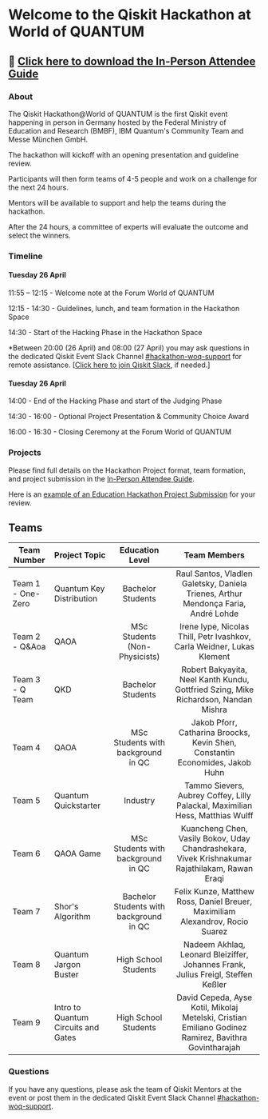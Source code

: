 # Welcome to the Qiskit Hackathon at World of QUANTUM

## 📄  [Click here to download the In-Person Attendee Guide](https://github.com/qiskit-community/Qiskit-Hackathon-at-World-of-QUANTUM/raw/main/Attendee%20Guide%20In-Person.pdf)

### About

The Qiskit Hackathon@World of QUANTUM is the first Qiskit event happening in person in Germany hosted by the Federal Ministry of Education and Research (BMBF), IBM Quantum's Community Team and Messe München GmbH.

The hackathon will kickoff with an opening presentation and guideline review.

Participants will then form teams of 4-5 people and work on a challenge for the next 24 hours.

Mentors will be available to support and help the teams during the hackathon.

After the 24 hours, a committee of experts will evaluate the outcome and select the winners.


### Timeline

#### Tuesday 26 April
11:55 – 12:15 - Welcome note at the Forum World of QUANTUM

12:15 - 14:30 - Guidelines, lunch, and team formation in the Hackathon Space

14:30 - Start of the Hacking Phase in the Hackathon Space

*Between 20:00 (26 April) and 08:00 (27 April) you may ask questions in the dedicated Qiskit Event
Slack Channel [#hackathon-woq-support](https://qiskit.slack.com/archives/C03BJNQ0S15) for remote assistance. [[Click here to join
Qiskit Slack](https://ibm.co/joinqiskitslack), if needed.]

#### Tuesday 26 April
14:00 - End of the Hacking Phase and start of the Judging Phase

14:30 - 16:00 - Optional Project Presentation & Community Choice Award

16:00 - 16:30 - Closing Ceremony at the Forum World of QUANTUM

### Projects

Please find full details on the Hackathon Project format, team formation, and project submission in the [In-Person Attendee Guide](https://github.com/qiskit-community/Qiskit-Hackathon-at-World-of-QUANTUM/blob/main/Attendee%20Guide%20In-Person.pdf). 

Here is an [example of an Education Hackathon Project Submission](https://github.com/TigrisCallidus/Education-Hackathon-Template) for your review.

## Teams

| Team Number       | Project Topic       | Education Level       | Team Members | 
| -----------| -----------|:--------------:| :------:|
| Team 1 - One-Zero| Quantum Key Distribution|Bachelor Students| Raul Santos, Vladlen Galetsky, Daniela Trienes, Arthur Mendonça Faria, André Lohde | 
| Team 2 - Q&Aoa| QAOA|MSc Students (Non-Physicists)| Irene Iype, Nicolas Thill, Petr Ivashkov, Carla Weidner, Lukas Klement | 
| Team 3 - Q Team| QKD |Bachelor Students |Robert Bakyayita, Neel Kanth Kundu, Gottfried Szing, Mike Richardson, Nandan Mishra |
| Team 4 | QAOA | MSc Students with background in QC | Jakob Pforr, Catharina Broocks, Kevin Shen, Constantin Economides, Jakob Huhn|
| Team 5 | Quantum Quickstarter | Industry | Tammo Sievers, Aubrey Coffey, Lilly Palackal, Maximilian Hess, Matthias Wulff|
| Team 6 | QAOA Game | MSc Students with background in QC | Kuancheng Chen, Vasily Bokov, Uday Chandrashekara, Vivek Krishnakumar Rajathilakam, Rawan Eraqi|
| Team 7 | Shor's Algorithm | Bachelor Students with background in QC | Felix Kunze, Matthew Ross, Daniel Breuer, Maximiliam Alexandrov, Rocio Suarez|
| Team 8 | Quantum Jargon Buster | High School Students | Nadeem Akhlaq, Leonard Bleiziffer, Johannes Frank, Julius Freigl, Steffen Keßler|
| Team 9 | Intro to Quantum Circuits and Gates | High School Students | David Cepeda, Ayse Kotil, Mikolaj Metelski, Cristian Emiliano Godinez Ramirez, Bavithra Govintharajah|

### Questions

If you have any questions, please ask the team of Qiskit Mentors at the event or post them in the dedicated Qiskit Event
Slack Channel [#hackathon-woq-support](https://qiskit.slack.com/archives/C03BJNQ0S15).




